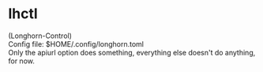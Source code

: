 # lhctl
(Longhorn-Control)
<br>
Config file: $HOME/.config/longhorn.toml
<br>
Only the apiurl option does something, everything else doesn't do anything, for now.
